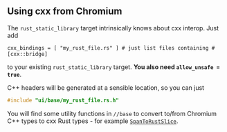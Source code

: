 ## Using cxx from Chromium

The `rust_static_library` target intrinsically knows about cxx interop. Just add

```gn
cxx_bindings = [ "my_rust_file.rs" ] # just list files containing #[cxx::bridge]
```

to your existing `rust_static_library` target. **You also need
`allow_unsafe = true`**.

C++ headers will be generated at a sensible location, so you can just

```cpp
#include "ui/base/my_rust_file.rs.h"
```

You will find some utility functions in `//base` to convert to/from Chromium
C++ types to cxx Rust types - for example [`SpanToRustSlice`][0].

[0]: https://source.chromium.org/chromium/chromium/src/+/main:base/containers/span_rust.h;l=21